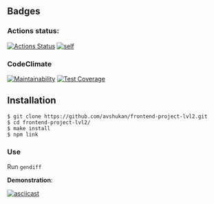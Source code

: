 ## Badges
### Actions status:
[![Actions Status](https://github.com/avshukan/frontend-project-lvl2/workflows/hexlet-check/badge.svg)](https://github.com/avshukan/frontend-project-lvl2/actions)
[![self](https://github.com/avshukan/frontend-project-lvl2/actions/workflows/self.yml/badge.svg)](https://github.com/avshukan/frontend-project-lvl2/actions/workflows/self.yml)

### CodeClimate
[![Maintainability](https://api.codeclimate.com/v1/badges/2dabd5837dfb5cb80aed/maintainability)](https://codeclimate.com/github/avshukan/frontend-project-lvl2/maintainability)
[![Test Coverage](https://api.codeclimate.com/v1/badges/2dabd5837dfb5cb80aed/test_coverage)](https://codeclimate.com/github/avshukan/frontend-project-lvl2/test_coverage)

## Installation
```
$ git clone https://github.com/avshukan/frontend-project-lvl2.git
$ cd frontend-project-lvl2/
$ make install
$ npm link
```

### Use
Run ```gendiff```

**Demonstration**:

[![asciicast](https://asciinema.org/a/466903.svg)](https://asciinema.org/a/466903)

